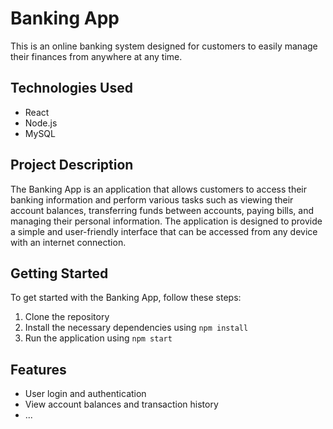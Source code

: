 # Banking App

This is an online banking system designed for customers to easily manage their finances from anywhere at any time.

## Technologies Used

- React
- Node.js
- MySQL

## Project Description

The Banking App is an application that allows customers to access their banking information and perform various tasks such as viewing their account balances, transferring funds between accounts, paying bills, and managing their personal information. The application is designed to provide a simple and user-friendly interface that can be accessed from any device with an internet connection.

## Getting Started

To get started with the Banking App, follow these steps:

1. Clone the repository
2. Install the necessary dependencies using `npm install`
3. Run the application using `npm start`

## Features

- User login and authentication
- View account balances and transaction history
- ...

